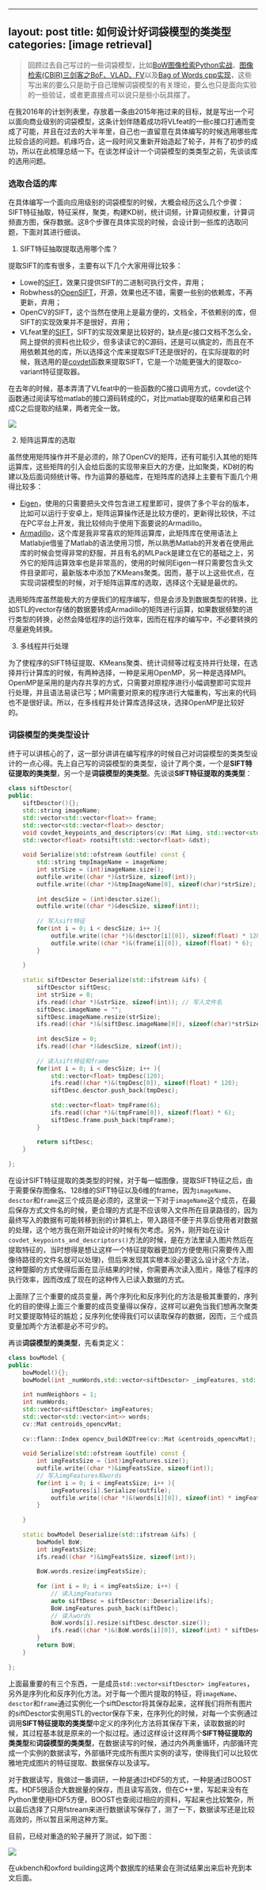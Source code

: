 
---
layout: post
title: 如何设计好词袋模型的类类型
categories: [image retrieval]
---

>回顾过去自己写过的一些词袋模型，比如[BoW图像检索Python实战](http://yongyuan.name/blog/practical-BoW-for-image-retrieval-with-python.html)、[图像检索(CBIR)三剑客之BoF、VLAD、FV](http://yongyuan.name/blog/BoF-VLAD-FV.html)以及[Bag of Words cpp实现](http://yongyuan.name/blog/bag-of-words-cpp-implement.html)，这些写出来的要么只是助于自己理解词袋模型的有关理论，要么也只是面向实验的一些验证，或者更直接点可以说只是些小玩具摆了。

在我2016年的计划列表里，存放着一条由2015年拖过来的目标，就是写出一个可以面向商业级别的词袋模型，这条计划伴随着成功将VLfeat的一些c接口打通而变成了可能，并且在过去的大半年里，自己也一直留意在具体编写的时候选用哪些库比较合适的问题。机缘巧合，这一段时间又重新开始造起了轮子，并有了初步的成功，所以在此梳理总结一下。在谈怎样设计一个词袋模型的类类型之前，先谈谈库的选用问题。

### 选取合适的库

在具体编写一个面向应用级别的词袋模型的时候，大概会经历这么几个步骤：SIFT特征抽取，特征采样，聚类，构建KD树，统计词频，计算词频权重，计算词频直方图，保存数据。这8个步骤在具体实现的时候，会设计到一些库的选取问题，下面对其进行细谈。

1. SIFT特征抽取提取选用哪个库？

提取SIFT的库有很多，主要有以下几个大家用得比较多：

- Lowe的[SIFT](http://www.cs.ubc.ca/~lowe/keypoints/)，效果只提供SIFT的二进制可执行文件，弃用；
- Robwhess的[OpenSIFT](https://github.com/robwhess/opensift)，开源，效果也还不错，需要一些别的依赖库，不再更新，弃用；
- OpenCV的SIFT，这个当然在使用上是最方便的，文档全，不依赖别的库，但SIFT的实现效果并不是很好，弃用；
- VLfeat里的[SIFT](http://www.vlfeat.org/overview/sift.html)，SIFT的实现效果是比较好的，缺点是c接口文档不怎么全，网上提供的资料也比较少，但多读读它的C源码，还是可以搞定的，而且在不用依赖其他的库，所以选择这个库来提取SIFT还是很好的，在实际提取的时候，我选用的是[covdet](http://www.vlfeat.org/overview/covdet.html)函数来提取SIFT，它是一个功能更强大的提取co-variant特征提取器。

在去年的时候，基本弄清了VLfeat中的一些函数的C接口调用方式，covdet这个函数通过阅读写给matlab的接口源码转成的C，对比matlab提取的结果和自己转成C之后提取的结果，两者完全一致。

![](http://i300.photobucket.com/albums/nn17/willard-yuan/blog/designBoWmodel_zpsd6dy38tv.png)

2. 矩阵运算库的选取

虽然使用矩阵操作并不是必须的，除了OpenCV的矩阵，还有可能引入其他的矩阵运算库，这些矩阵的引入会给后面的实现带来巨大的方便，比如聚类，KD树的构建以及后面词频统计等。作为运算的基础库，在矩阵库的选择上主要有下面几个用得比较多：

- [Eigen](http://eigen.tuxfamily.org/)，使用的只需要把头文件包含进工程里即可，提供了多个平台的版本，比如可以运行于安卓上，矩阵运算操作还是比较方便的，更新得比较快，不过在PC平台上开发，我比较倾向于使用下面要说的Armadillo。
- [Armadillo](http://arma.sourceforge.net/download.html)，这个库是我非常喜欢的矩阵运算库，此矩阵库在使用语法上Matlabjie借鉴了Matlab的语法使用习惯，所以熟悉Matlab的开发者在使用此库的时候会觉得非常的舒服，并且有名的MLPack是建立在它的基础之上，另外它的矩阵运算效率也是非常高的，使用的时候同Eigen一样只需要包含头文件目录即可，最新版本中添加了KMeans聚类。因而，基于以上这些优点，在实现词袋模型的时候，对于矩阵运算库的选取，选择这个无疑是最优的。

选用矩阵库虽然能极大的方便我们的程序编写，但是会涉及到数据类型的转换，比如STL的vector存储的数据要转成Armadillo的矩阵进行运算，如果数据频繁的进行类型的转换，必然会降低程序的运行效率，因而在程序的编写中，不必要转换的尽量避免转换。

3. 多线程并行处理

为了使程序的SIFT特征提取、KMeans聚类、统计词频等过程支持并行处理，在选择并行计算库的时候，有两种选择，一种是采用OpenMP，另一种是选择MPI。OpenMP是采用的是内存共享的方式，只需要对原程序进行小幅调整即可实现并行处理，并且语法易读已写；MPI需要对原来的程序进行大幅重构，写出来的代码也不是很好读。所以，在多线程并处计算库选择这块，选择OpenMP是比较好的。

### 词袋模型的类类型设计

终于可以讲核心的了，这一部分讲讲在编写程序的时候自己对词袋模型的类类型设计的一点心得。先上自己写的词袋模型的类类型，设计了两个类，一个是**SIFT特征提取的类类型**，另一个是**词袋模型的类类型**。先谈谈**SIFT特征提取的类类型**：

```cpp
class siftDesctor{
public:
    siftDesctor(){};
    std::string imageName;
    std::vector<std::vector<float>> frame;
    std::vector<std::vector<float>> desctor;
    void covdet_keypoints_and_descriptors(cv::Mat &img, std::vector<std::vector<float>> &frames, std::vector<std::vector<float>> &desctor, bool rooSIFT, bool verbose);
    std::vector<float> rootsift(std::vector<float> &dst);
    
    void Serialize(std::ofstream &outfile) const {
        std::string tmpImageName = imageName;
        int strSize = (int)imageName.size();
        outfile.write((char *)&strSize, sizeof(int));
        outfile.write((char *)&tmpImageName[0], sizeof(char)*strSize); // 写入文件名
        
        int descSize = (int)desctor.size();
        outfile.write((char *)&descSize, sizeof(int));
        
        // 写入sift特征
        for(int i = 0; i < descSize; i++ ){
            outfile.write((char *)&(desctor[i][0]), sizeof(float) * 128);
            outfile.write((char *)&(frame[i][0]), sizeof(float) * 6);
        }
        
    }
    
    static siftDesctor Deserialize(std::ifstream &ifs) {
        siftDesctor siftDesc;
        int strSize = 0;
        ifs.read((char *)&strSize, sizeof(int)); // 写入文件名
        siftDesc.imageName = "";
        siftDesc.imageName.resize(strSize);
        ifs.read((char *)&(siftDesc.imageName[0]), sizeof(char)*strSize); // 读入文件名
        
        int descSize = 0;
        ifs.read((char *)&descSize, sizeof(int));
        
        // 读入sift特征和frame
        for(int i = 0; i < descSize; i++ ){
            std::vector<float> tmpDesc(128);
            ifs.read((char *)&(tmpDesc[0]), sizeof(float) * 128);
            siftDesc.desctor.push_back(tmpDesc);
            
            std::vector<float> tmpFrame(6);
            ifs.read((char *)&(tmpFrame[0]), sizeof(float) * 6);
            siftDesc.frame.push_back(tmpFrame);
        }
        
        return siftDesc;
    }
    
};
```

在设计SIFT特征提取的类类型的时候，对于每一幅图像，提取SIFT特征之后，由于需要保存图像名、128维的SIFT特征以及6维的frame，因为`imageName`、`desctor`和`frame`这三个成员是必须的，这里说一下对于`imageName`这个成员，在最后保存方式文件名的时候，更合理的方式是不应该带入文件所在目录路径的，因为最终写入的数据有可能转移到别的计算机上，带入路径不便于共享后使用者对数据的处理，这个地方我在刚开始设计的时候有欠考虑。另外，刚开始在设计`covdet_keypoints_and_descriptors()`方法的时候，是在方法里读入图片然后在提取特征的，当时想得是想让这样一个特征提取器更加的方便使用(只需要传入图像待路径的文件名就可以处理)，但后来发现其实根本没必要这么设计这个方法，这种蹩脚的方式使得后面在显示结果的时候，你需要再次读入图片，降低了程序的执行效率，因而改成了现在的这种传入已读入数据的方式。

上面除了三个重要的成员变量，两个序列化和反序列化的方法是极其重要的，序列化的目的使得上面三个重要的成员变量得以保存，这样可以避免当我们想再次聚类时又要提取特征的尴尬；反序列化使得我们可以读取保存的数据，因而，三个成员变量加两个方法都是必不可少的。

再谈**词袋模型的类类型**，先看类定义：

```cpp
class bowModel {
public:
    bowModel(){};
    bowModel(int _numWords,std::vector<siftDesctor> _imgFeatures, std::vector<std::vector<int>> _words):numWords(_numWords),imgFeatures(_imgFeatures),words(_words){};
    
    int numNeighbors = 1;
    int numWords;
    std::vector<siftDesctor> imgFeatures;
    std::vector<std::vector<int>> words;
    cv::Mat centroids_opencvMat;
    
    cv::flann::Index opencv_buildKDTree(cv::Mat &centroids_opencvMat);
    
    void Serialize(std::ofstream &outfile) const {
        int imgFeatsSize = (int)imgFeatures.size();
        outfile.write((char *)&imgFeatsSize, sizeof(int));
        // 写入imgFeatures和words
        for(int i = 0; i < imgFeatsSize; i++ ){
            imgFeatures[i].Serialize(outfile);
            outfile.write((char *)&(words[i][0]), sizeof(int) * imgFeatures[i].desctor.size());
        }
        
    }
    
    static bowModel Deserialize(std::ifstream &ifs) {
        bowModel BoW;
        int imgFeatsSize;
        ifs.read((char *)&imgFeatsSize, sizeof(int));
        
        BoW.words.resize(imgFeatsSize);
        
        for (int i = 0; i < imgFeatsSize; i++) {
            // 读入imgFeatures
            auto siftDesc = siftDesctor::Deserialize(ifs);
            BoW.imgFeatures.push_back(siftDesc);
            // 读入words
            BoW.words[i].resize(siftDesc.desctor.size());
            ifs.read((char *)&(BoW.words[i][0]), sizeof(int) * siftDesc.desctor.size());
        }
        return BoW;
    }
    
};
```

上面最重要的有三个东西，一是成员`std::vector<siftDesctor> imgFeatures`，另外是序列化和反序列化方法。对于每一个图片提取的特征，将`imageName`、`desctor`和`frame`通过实例化一个siftDesctor将其保存起来，这样我们将所有图片的siftDesctor实例用STL的vector保存下来，在序列化的时候，对每一个实例通过调用**SIFT特征提取的类类型**中定义的序列化方法将其保存下来，读取数据的时候，其过程基本就是原来的一个拟过程。通过这样设计这样两个**SIFT特征提取的类类型**和**词袋模型的类类型**，在数据读写的时候，通过内外两重循环，内部循环完成一个实例的数据读写，外部循环完成所有图片实例的读写，使得我们可以比较优雅地完成图片的特征提取、数据保存以及读写。

对于数据读写，我做过一番调研，一种是通过HDF5的方式，一种是通过BOOST库。HDF5很适合大数据量的保存，而且读写高效，但在C++里，写起来没有在Python里使用HDF5方便，BOOST也查阅过相应的资料，写起来也比较繁杂，所以最后选择了只用fstream来进行数据读写保存了，测了一下，数据读写还是比较高效的，所以暂且采用这种方案。

目前，已经对重造的轮子展开了测试，如下图：

![](http://i300.photobucket.com/albums/nn17/willard-yuan/blog/Screen%20Shot%202016-03-27%20at%2022.53.23_zpsv3l1qukh.png)

在ukbench和oxford building这两个数据库的结果会在测试结果出来后补充到本文后面。










